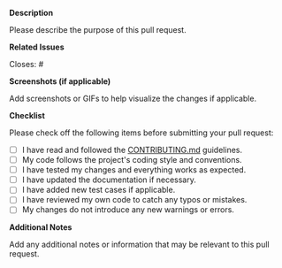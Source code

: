 **Description**

Please describe the purpose of this pull request.

**Related Issues**

<!-- Link to related issues or feature requests -->
Closes: #

**Screenshots (if applicable)**

Add screenshots or GIFs to help visualize the changes if applicable.

**Checklist**

Please check off the following items before submitting your pull request:

- [ ] I have read and followed the [CONTRIBUTING.md](../CONTRIBUTING.md) guidelines.
- [ ] My code follows the project's coding style and conventions.
- [ ] I have tested my changes and everything works as expected.
- [ ] I have updated the documentation if necessary.
- [ ] I have added new test cases if applicable.
- [ ] I have reviewed my own code to catch any typos or mistakes.
- [ ] My changes do not introduce any new warnings or errors.

**Additional Notes**

Add any additional notes or information that may be relevant to this pull request.
